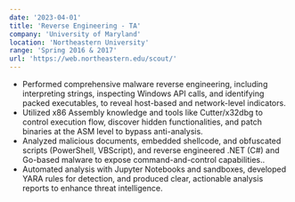 ```yaml
---
date: '2023-04-01'
title: 'Reverse Engineering - TA'
company: 'University of Maryland'
location: 'Northeastern University'
range: 'Spring 2016 & 2017'
url: 'https://web.northeastern.edu/scout/'
---
```


- Performed comprehensive malware reverse engineering, including interpreting strings, inspecting Windows API calls, and identifying packed executables, to reveal host-based and network-level indicators.
- Utilized x86 Assembly knowledge and tools like Cutter/x32dbg to control execution flow, discover hidden functionalities, and patch binaries at the ASM level to bypass anti-analysis.
- Analyzed malicious documents, embedded shellcode, and obfuscated scripts (PowerShell, VBScript), and reverse engineered .NET (C#) and Go-based malware to expose command-and-control capabilities..
- Automated analysis with Jupyter Notebooks and sandboxes, developed YARA rules for detection, and produced clear, actionable analysis reports to enhance threat intelligence.
